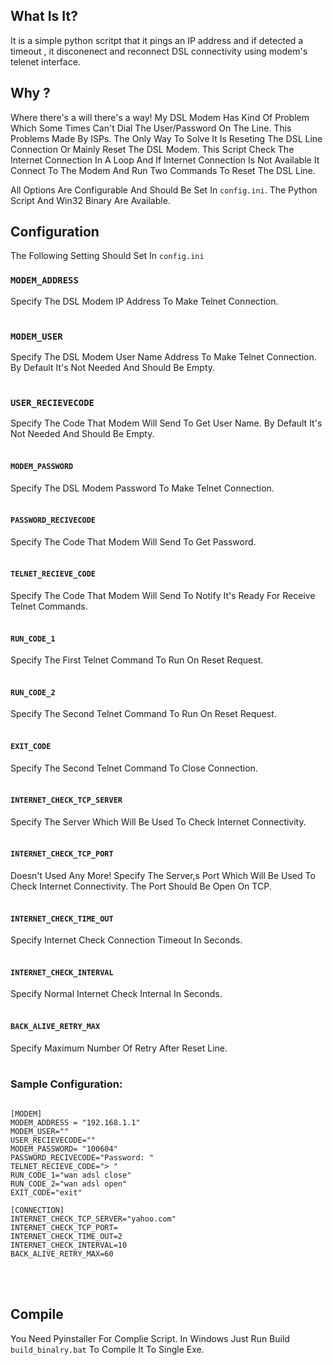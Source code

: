 ## What Is It?

It is a simple python scritpt that it pings an IP address and if detected a timeout , it disconenect and reconnect DSL connectivity using modem's telenet interface.


## Why ? 

Where there's a will there's a way! My DSL Modem Has Kind Of Problem Which Some Times Can't Dial The User/Password On The Line. This Problems Made By ISPs. The Only Way To Solve It Is Reseting The DSL Line Connection Or Mainly Reset The DSL Modem.
This Script Check The Internet Connection In A Loop And If Internet Connection Is Not Available It Connect To The Modem And Run Two Commands To Reset The DSL Line. 



All Options Are Configurable And Should Be Set In `config.ini`. The Python Script And Win32 Binary Are Available.



## Configuration

The Following Setting Should Set In `config.ini`



###  `MODEM_ADDRESS`
Specify The DSL Modem IP Address To Make Telnet Connection.
<br/><br/>

### `MODEM_USER`
Specify The DSL Modem User Name Address To Make Telnet Connection. By Default It's Not Needed And Should Be Empty.
<br/><br/>

### `USER_RECIEVECODE`
Specify The Code That Modem Will Send To Get User Name. By Default It's Not Needed And Should Be Empty.
<br/><br/>

#### `MODEM_PASSWORD`
Specify The DSL Modem Password To Make Telnet Connection.
<br/><br/>

#### `PASSWORD_RECIVECODE`
Specify The Code That Modem Will Send To Get Password.
<br/><br/>


#### `TELNET_RECIEVE_CODE`
Specify The Code That Modem Will Send To Notify It's Ready For Receive Telnet Commands.
<br/><br/>


#### `RUN_CODE_1`
Specify The First Telnet Command To Run On Reset Request.
<br/><br/>


#### `RUN_CODE_2`
Specify The Second Telnet Command To Run On Reset Request.
<br/><br/>


#### `EXIT_CODE`
Specify The Second Telnet Command To Close Connection.
<br/><br/>


#### `INTERNET_CHECK_TCP_SERVER`
Specify The Server Which Will Be Used To Check Internet Connectivity.
<br/><br/>


#### `INTERNET_CHECK_TCP_PORT`
Doesn't Used Any More! 
Specify The Server,s Port Which Will Be Used To Check Internet Connectivity. The Port Should Be Open On TCP.
<br/><br/>


#### `INTERNET_CHECK_TIME_OUT`
Specify Internet Check Connection Timeout In Seconds.
<br/><br/>


#### `INTERNET_CHECK_INTERVAL`
Specify Normal Internet Check Internal In Seconds.
<br/><br/>


#### `BACK_ALIVE_RETRY_MAX`
Specify Maximum Number Of Retry After Reset Line.
<br/><br/>


### Sample Configuration:

```

[MODEM]
MODEM_ADDRESS = "192.168.1.1"
MODEM_USER=""
USER_RECIEVECODE=""
MODEM_PASSWORD= "100604"
PASSWORD_RECIVECODE="Password: "
TELNET_RECIEVE_CODE="> "
RUN_CODE_1="wan adsl close"
RUN_CODE_2="wan adsl open"
EXIT_CODE="exit"

[CONNECTION]
INTERNET_CHECK_TCP_SERVER="yahoo.com"
INTERNET_CHECK_TCP_PORT=
INTERNET_CHECK_TIME_OUT=2
INTERNET_CHECK_INTERVAL=10
BACK_ALIVE_RETRY_MAX=60
```

<br />
<br />

## Compile

You Need Pyinstaller For Complie Script. In Windows Just Run Build `build_binalry.bat` To Compile It To Single Exe.

